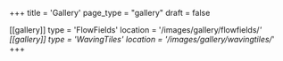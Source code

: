 +++
title = 'Gallery'
page_type = "gallery"
draft = false

[[gallery]]
  type = 'FlowFields'
  location = '/images/gallery/flowfields/*'
[[gallery]]
  type = 'WavingTiles'
  location = '/images/gallery/wavingtiles/*'
+++
